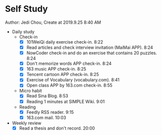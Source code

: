 # Self Study

Author: Jedi Chou, Create at 2019.9.25 8:40 AM

* Daily study
  * Check-in
    -[x] 101WeiQi daily exercise check-in. 8:22
    -[x] Read articles and check interview invitation (MaiMai APP). 8:24
    -[x] NowCoder check-in and do an exercise that contains 20 puzzles. 8:24
    -[x] Don't memorize words APP check-in. 8:24
    -[x] 163 music APP check-in. 8:25
    -[x] Tencent cartoon APP check-in. 8:25
    -[x] Exercise of Vocabulary (vocabulary.com). 8:41
    -[x] Open class APP by 163.com check-in. 8:55

  * Micro habit
    -[x] Read Sina Blog. 8:53
    -[x] Reading 1 minutes at SIMPLE Wiki. 9:01

  * Reading
    -[x] Feedly RSS reader. 9:15
    -[x] 163.com mail. 10:03

* Weekly review
  -[x] Read a thesis and don't record. 20:00
